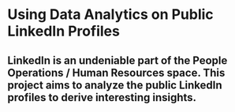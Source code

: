 # Using Data Analytics on Public LinkedIn Profiles

## LinkedIn is an undeniable part of the People Operations / Human Resources space. This project aims to analyze the public LinkedIn profiles to derive interesting insights.
